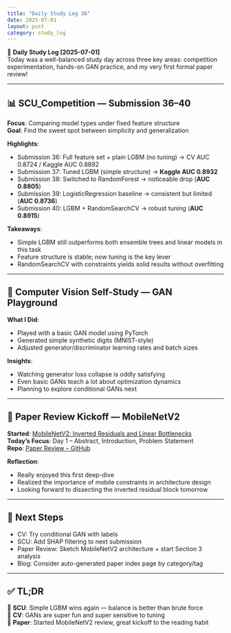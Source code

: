 ```yaml
---
title: "Daily Study Log 36"
date: 2025-07-01
layout: post
category: study_log
---
```


🧠 **Daily Study Log [2025-07-01]**  
Today was a well-balanced study day across three key areas: competition experimentation, hands-on GAN practice, and my very first formal paper review!

---

## 📊 SCU_Competition — Submission 36–40

**Focus**: Comparing model types under fixed feature structure  
**Goal**: Find the sweet spot between simplicity and generalization

**Highlights**:
- Submission 36: Full feature set + plain LGBM (no tuning) → CV AUC 0.8724 / Kaggle AUC 0.8892
- Submission 37: Tuned LGBM (simple structure) → **Kaggle AUC 0.8932**
- Submission 38: Switched to RandomForest → noticeable drop (**AUC 0.8805**)
- Submission 39: LogisticRegression baseline → consistent but limited (**AUC 0.8736**)
- Submission 40: LGBM + RandomSearchCV → robust tuning (**AUC 0.8915**)

**Takeaways**:
- Simple LGBM still outperforms both ensemble trees and linear models in this task  
- Feature structure is stable; now tuning is the key lever  
- RandomSearchCV with constraints yields solid results without overfitting

---

## 🧠 Computer Vision Self-Study — GAN Playground

**What I Did**:
- Played with a basic GAN model using PyTorch  
- Generated simple synthetic digits (MNIST-style)  
- Adjusted generator/discriminator learning rates and batch sizes  

**Insights**:
- Watching generator loss collapse is oddly satisfying  
- Even basic GANs teach a lot about optimization dynamics  
- Planning to explore conditional GANs next

---

## 📄 Paper Review Kickoff — MobileNetV2

**Started**: [MobileNetV2: Inverted Residuals and Linear Bottlenecks](https://arxiv.org/abs/1801.04381)  
**Today’s Focus**: Day 1 – Abstract, Introduction, Problem Statement  
**Repo**: [Paper Review – GitHub](https://github.com/hojjang98/Paper-Review/blob/main/vision/01_mobilenetv2/summary.md)

**Reflection**:
- Really enjoyed this first deep-dive  
- Realized the importance of mobile constraints in architecture design  
- Looking forward to dissecting the inverted residual block tomorrow

---

## 🎯 Next Steps

- CV: Try conditional GAN with labels  
- SCU: Add SHAP filtering to next submission  
- Paper Review: Sketch MobileNetV2 architecture + start Section 3 analysis  
- Blog: Consider auto-generated paper index page by category/tag

---

## ✅ TL;DR

📍 **SCU**: Simple LGBM wins again — balance is better than brute force  
📍 **CV**: GANs are super fun and super sensitive to tuning  
📍 **Paper**: Started MobileNetV2 review, great kickoff to the reading habit
